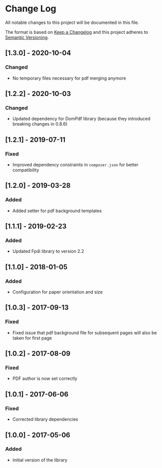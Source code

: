 # Change Log
All notable changes to this project will be documented in this file.

The format is based on [Keep a Changelog](http://keepachangelog.com/)
and this project adheres to [Semantic Versioning](http://semver.org/).

## [1.3.0] - 2020-10-04
### Changed
- No temporary files necessary for pdf merging anymore

## [1.2.2] - 2020-10-03
### Changed
- Updated dependency for DomPdf library (because they introduced breaking changes in 0.8.6)

## [1.2.1] - 2019-07-11
### Fixed
- Improved dependency constraints in ```composer.json``` for better compatibility

## [1.2.0] - 2019-03-28
### Added
- Added setter for pdf background templates

## [1.1.1] - 2019-02-23
### Added
- Updated Fpdi library to version 2.2

## [1.1.0] - 2018-01-05
### Added
- Configuration for paper orientation and size 

## [1.0.3] - 2017-09-13
### Fixed
- Fixed issue that pdf background file for subsequent pages will also be taken for first page

## [1.0.2] - 2017-08-09
### Fixed
- PDF author is now set correctly

## [1.0.1] - 2017-06-06
### Fixed
- Corrected library dependencies

## [1.0.0] - 2017-05-06
### Added
- Initial version of the library
